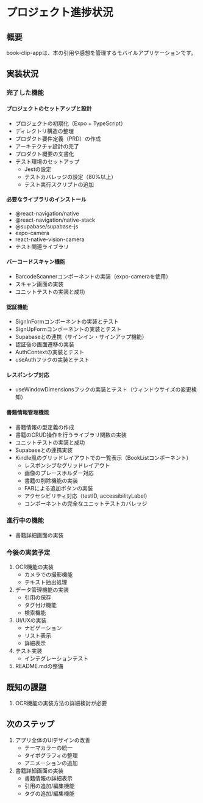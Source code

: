 # プロジェクト進捗状況

## 概要
book-clip-appは、本の引用や感想を管理するモバイルアプリケーションです。

## 実装状況

### 完了した機能
#### プロジェクトのセットアップと設計
- プロジェクトの初期化（Expo + TypeScript）
- ディレクトリ構造の整理
- プロダクト要件定義（PRD）の作成
- アーキテクチャ設計の完了
- プロダクト概要の文書化
- テスト環境のセットアップ
  - Jestの設定
  - テストカバレッジの設定（80%以上）
  - テスト実行スクリプトの追加

#### 必要なライブラリのインストール
- @react-navigation/native
- @react-navigation/native-stack
- @supabase/supabase-js
- expo-camera
- react-native-vision-camera
- テスト関連ライブラリ

#### バーコードスキャン機能
- BarcodeScannerコンポーネントの実装（expo-cameraを使用）
- スキャン画面の実装
- ユニットテストの実装と成功

#### 認証機能
- SignInFormコンポーネントの実装とテスト
- SignUpFormコンポーネントの実装とテスト
- Supabaseとの連携（サインイン・サインアップ機能）
- 認証後の画面遷移の実装
- AuthContextの実装とテスト
- useAuthフックの実装とテスト

#### レスポンシブ対応
- useWindowDimensionsフックの実装とテスト（ウィンドウサイズの変更検知）

#### 書籍情報管理機能
- 書籍情報の型定義の作成
- 書籍のCRUD操作を行うライブラリ関数の実装
- ユニットテストの実装と成功
- Supabaseとの連携実装
- Kindle風のグリッドレイアウトでの一覧表示（BookListコンポーネント）
  - レスポンシブなグリッドレイアウト
  - 画像のプレースホルダー対応
  - 書籍の削除機能の実装
  - FABによる追加ボタンの実装
  - アクセシビリティ対応（testID, accessibilityLabel）
  - コンポーネントの完全なユニットテストカバレッジ

### 進行中の機能
- 書籍詳細画面の実装

### 今後の実装予定
1. OCR機能の実装
   - カメラでの撮影機能
   - テキスト抽出処理
2. データ管理機能の実装
   - 引用の保存
   - タグ付け機能
   - 検索機能
3. UI/UXの実装
   - ナビゲーション
   - リスト表示
   - 詳細表示
4. テスト実装
   - インテグレーションテスト
5. README.mdの整備

## 既知の課題
1. OCR機能の実装方法の詳細検討が必要

## 次のステップ
1. アプリ全体のUIデザインの改善
   - テーマカラーの統一
   - タイポグラフィの整理
   - アニメーションの追加
2. 書籍詳細画面の実装
   - 書籍情報の詳細表示
   - 引用の追加/編集機能
   - タグの追加/編集機能
